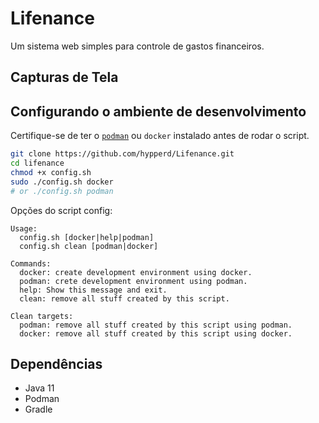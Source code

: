# Lifenance

Um sistema web simples para controle de gastos financeiros.

## Capturas de Tela

## Configurando o ambiente de desenvolvimento

Certifique-se de ter o [`podman`](https://podman.io/getting-started/installation) ou `docker` instalado antes de rodar o script.

```bash
git clone https://github.com/hypperd/Lifenance.git
cd lifenance
chmod +x config.sh
sudo ./config.sh docker
# or ./config.sh podman
```

Opções do script config:

```
Usage:
  config.sh [docker|help|podman]
  config.sh clean [podman|docker]

Commands:
  docker: create development environment using docker.
  podman: crete development environment using podman.
  help: Show this message and exit.
  clean: remove all stuff created by this script.

Clean targets:
  podman: remove all stuff created by this script using podman.
  docker: remove all stuff created by this script using docker.
```

## Dependências

- Java 11
- Podman
- Gradle
